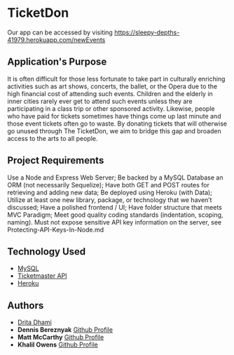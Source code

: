 # TicketDon

Our app can be accessed by visiting https://sleepy-depths-41979.herokuapp.com/newEvents

## Application's Purpose

  It is often difficult for those less fortunate to take part in culturally enriching activities such as art shows, concerts, the ballet, or the Opera due to the high financial cost of attending such events. Children and the elderly in inner cities rarely ever get to attend such events unless they are participating in a class trip or other sponsored activity. Likewise, people who have paid for tickets sometimes have things come up last minute and those event tickets often go to waste. By donating tickets that will otherwise go unused through The TicketDon, we aim to bridge this gap and broaden access to the arts to all people.

## Project Requirements

  Use a Node and Express Web Server;
  Be backed by a MySQL Database an ORM (not necessarily Sequelize);
  Have both GET and POST routes for retrieving and adding new data;
  Be deployed using Heroku (with Data);
  Utilize at least one new library, package, or technology that we haven’t discussed;
  Have a polished frontend / UI;
  Have folder structure that meets MVC Paradigm;
  Meet good quality coding standards (indentation, scoping, naming).
  Must not expose sensitive API key information on the server, see Protecting-API-Keys-In-Node.md

## Technology Used

* [MySQL](https://www.mysql.com/)
* [Ticketmaster API](https://developer.ticketmaster.com/)
* [Heroku](https://dashboard.heroku.com/apps)



## Authors

* [Drita Dhami](https://github.com/azdmom)
* **Dennis Bereznyak** [Github Profile](https://github.com/bereznd1)
* **Matt McCarthy** [Github Profile](https://github.com/mccartmz)
* **Khalil Owens** [Github Profile](https://github.com/KhalilOwens)


  
